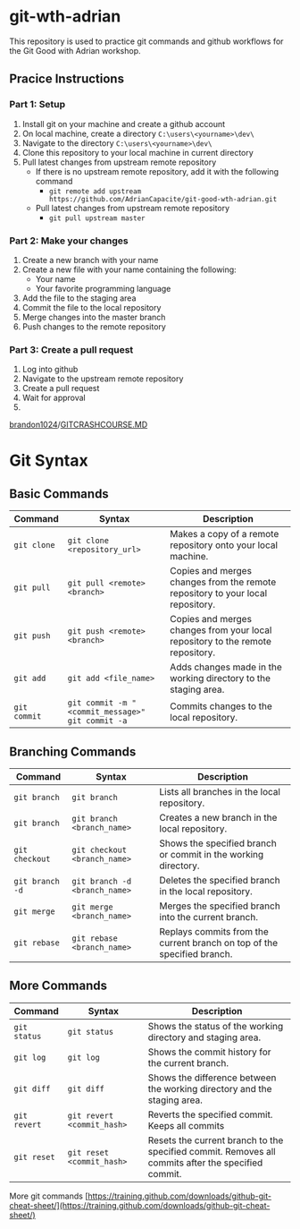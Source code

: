 # git-wth-adrian
This repository is used to practice git commands and github workflows for the Git Good with Adrian workshop.

## Pracice Instructions
### Part 1: Setup
1. Install git on your machine and create a github account
2. On local machine, create a directory `C:\users\<yourname>\dev\`
3. Navigate to the directory `C:\users\<yourname>\dev\`
4. Clone this repository to your local machine in current directory
5. Pull latest changes from upstream remote repository
    - If there is no upstream remote repository, add it with the following command
        - `git remote add upstream https://github.com/AdrianCapacite/git-good-wth-adrian.git`
    - Pull latest changes from upstream remote repository
      - `git pull upstream master`

### Part 2: Make your changes
1. Create a new branch with your name
2. Create a new file with your name containing the following:
    - Your name
    - Your favorite programming language
3. Add the file to the staging area
4. Commit the file to the local repository
5. Merge changes into the master branch
6. Push changes to the remote repository

### Part 3: Create a pull request
1. Log into github
2. Navigate to the upstream remote repository
3. Create a pull request
4. Wait for approval
5.




[brandon1024](https://gist.github.com/brandon1024)/[GITCRASHCOURSE.MD](https://gist.github.com/brandon1024/14b5f9fcfd982658d01811ee3045ff1e)

# Git Syntax
## Basic Commands
| Command | Syntax | Description |
| --- | --- | --- |
| `git clone` | `git clone <repository_url>` | Makes a copy of a remote repository onto your local machine. |
| `git pull` | `git pull <remote> <branch>` | Copies and merges changes from the remote repository to your local repository. |
| `git push` | `git push <remote> <branch>` | Copies and merges changes from your local repository to the remote repository. |
| `git add` | `git add <file_name>` | Adds changes made in the working directory to the staging area. |
| `git commit` | `git commit -m "<commit_message>"`<br>`git commit -a` | Commits changes to the local repository. |

## Branching Commands
| Command | Syntax | Description |
| --- | --- | --- |
| `git branch` | `git branch` | Lists all branches in the local repository. |
| `git branch` | `git branch <branch_name>` | Creates a new branch in the local repository. |
| `git checkout` | `git checkout <branch_name>` | Shows the specified branch or commit in the working directory. |
| `git branch -d` | `git branch -d <branch_name>` | Deletes the specified branch in the local repository. |
| `git merge` | `git merge <branch_name>` | Merges the specified branch into the current branch. |
| `git rebase` | `git rebase <branch_name>` | Replays commits from the current branch on top of the specified branch. |

## More Commands
| Command | Syntax | Description |
| --- | --- | --- |
| `git status` | `git status` | Shows the status of the working directory and staging area. |
| `git log` | `git log` | Shows the commit history for the current branch. |
| `git diff` | `git diff` | Shows the difference between the working directory and the staging area. |
| `git revert` | `git revert <commit_hash>` | Reverts the specified commit. Keeps all commits|
| `git reset` | `git reset <commit_hash>` | Resets the current branch to the specified commit. Removes all commits after the specified commit. |


More git commands [https://training.github.com/downloads/github-git-cheat-sheet/](https://training.github.com/downloads/github-git-cheat-sheet/)
